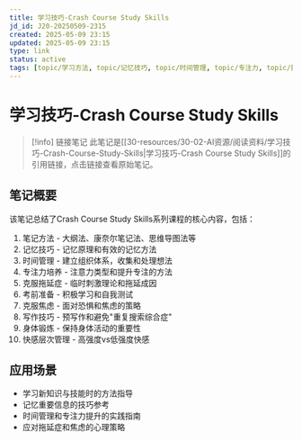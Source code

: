 ```yaml
---
title: 学习技巧-Crash Course Study Skills
jd_id: J20-20250509-2315
created: 2025-05-09 23:15
updated: 2025-05-09 23:15
type: link
status: active
tags: [topic/学习方法, topic/记忆技巧, topic/时间管理, topic/专注力, topic/拖延症]
---
```


# 学习技巧-Crash Course Study Skills

> [!info] 链接笔记
> 此笔记是[[30-resources/30-02-AI资源/阅读资料/学习技巧-Crash-Course-Study-Skills|学习技巧-Crash Course Study Skills]]的引用链接，点击链接查看原始笔记。

## 笔记概要

该笔记总结了Crash Course Study Skills系列课程的核心内容，包括：

1. 笔记方法 - 大纲法、康奈尔笔记法、思维导图法等
2. 记忆技巧 - 记忆原理和有效的记忆方法
3. 时间管理 - 建立组织体系，收集和处理想法
4. 专注力培养 - 注意力类型和提升专注的方法
5. 克服拖延症 - 临时刺激理论和拖延成因
6. 考前准备 - 积极学习和自我测试
7. 克服焦虑 - 面对恐惧和焦虑的策略
8. 写作技巧 - 预写作和避免"重复搜索综合症"
9. 身体锻炼 - 保持身体活动的重要性
10. 快感层次管理 - 高强度vs低强度快感

## 应用场景

- 学习新知识与技能时的方法指导
- 记忆重要信息的技巧参考
- 时间管理和专注力提升的实践指南
- 应对拖延症和焦虑的心理策略 